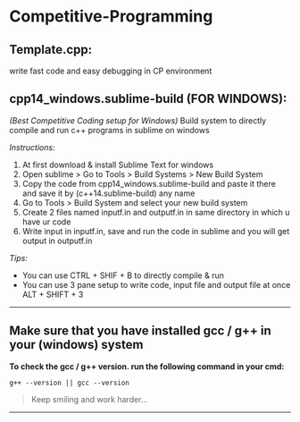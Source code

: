 # Competitive-Programming

## Template.cpp:
write fast code and easy debugging in CP environment

## cpp14_windows.sublime-build (FOR WINDOWS):
_(Best Competitive Coding setup for Windows)_
Build system to directly compile and run c++ programs in sublime on windows

_Instructions:_

1. At first download & install Sublime Text for windows
1. Open sublime > Go to Tools > Build Systems > New Build System
1. Copy the code from cpp14_windows.sublime-build and paste it there and save it by (c++14.sublime-build) any name
1. Go to Tools > Build System and select your new build system
1. Create 2 files named inputf.in and outputf.in in same directory in which u have ur code
1. Write input in inputf.in, save and run the code in sublime and you will get output in outputf.in

_Tips:_

- You can use CTRL + SHIF + B to directly compile & run
- You can use 3 pane setup to write code, input file and output file at once ALT + SHIFT + 3
***

## Make sure that you have installed gcc / g++ in your (windows) system

**To check the gcc / g++ version. run the following command in your cmd:**
```
g++ --version || gcc --version
```
>Keep smiling and work harder...
***
